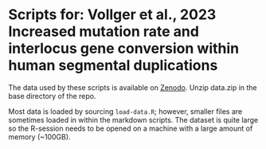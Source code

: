 # Scripts for: Vollger et al., 2023 Increased mutation rate and interlocus gene conversion within human segmental duplications                                                                                                  

The data used by these scripts is available on [Zenodo](https://doi.org/10.5281/zenodo.6792653). Unzip data.zip in the base directory of the repo.                                                         

Most data is loaded by sourcing `load-data.R`; however, smaller files are sometimes loaded in within the markdown scripts. 
The dataset is quite large so the R-session needs to be opened on a machine with a large amount of memory (~100GB).


